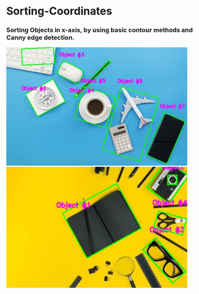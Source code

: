 # Sorting-Coordinates

### Sorting Objects in x-axis, by using basic contour methods and Canny edge detection.

<img src="https://github.com/ashish1sasmal/Sorting-Coordinates/blob/master/Results/result_objects6.jpg" width=480>
<img src="https://github.com/ashish1sasmal/Sorting-Coordinates/blob/master/Results/result_objects3.jpg" width=480>
